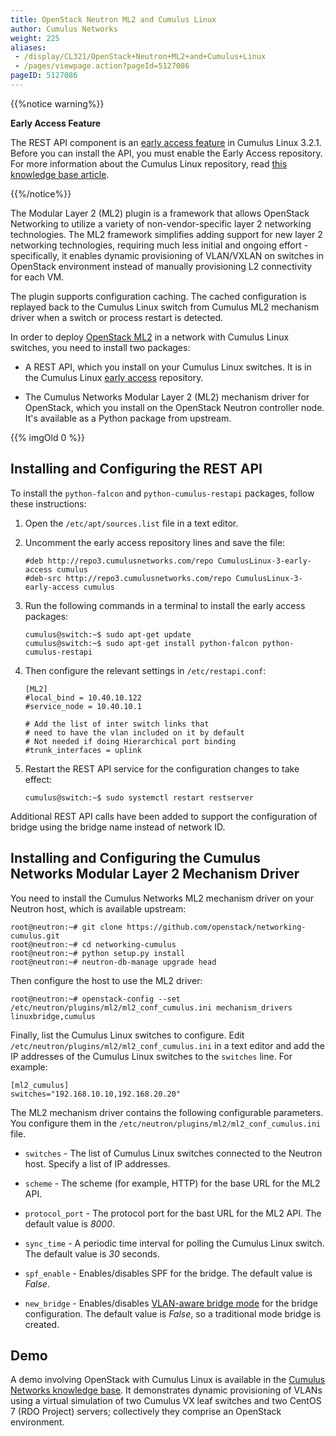 ```yaml
---
title: OpenStack Neutron ML2 and Cumulus Linux
author: Cumulus Networks
weight: 225
aliases:
 - /display/CL321/OpenStack+Neutron+ML2+and+Cumulus+Linux
 - /pages/viewpage.action?pageId=5127086
pageID: 5127086
---
```

{{%notice warning%}}

**Early Access Feature**

The REST API component is an [early access
feature](https://support.cumulusnetworks.com/hc/en-us/articles/202933878)
in Cumulus Linux 3.2.1. Before you can install the API, you must enable
the Early Access repository. For more information about the Cumulus
Linux repository, read [this knowledge base
article](https://support.cumulusnetworks.com/hc/en-us/articles/217422127).

{{%/notice%}}

The Modular Layer 2 (ML2) plugin is a framework that allows OpenStack
Networking to utilize a variety of non-vendor-specific layer 2
networking technologies. The ML2 framework simplifies adding support for
new layer 2 networking technologies, requiring much less initial and
ongoing effort - specifically, it enables dynamic provisioning of
VLAN/VXLAN on switches in OpenStack environment instead of manually
provisioning L2 connectivity for each VM.

The plugin supports configuration caching. The cached configuration is
replayed back to the Cumulus Linux switch from Cumulus ML2 mechanism
driver when a switch or process restart is detected.

In order to deploy [OpenStack
ML2](https://wiki.openstack.org/wiki/Neutron/ML2) in a network with
Cumulus Linux switches, you need to install two packages:

  - A REST API, which you install on your Cumulus Linux switches. It is
    in the Cumulus Linux [early
    access](https://support.cumulusnetworks.com/hc/en-us/articles/202933878)
    repository.

  - The Cumulus Networks Modular Layer 2 (ML2) mechanism driver for
    OpenStack, which you install on the OpenStack Neutron controller
    node. It's available as a Python package from upstream.

{{% imgOld 0 %}}

## Installing and Configuring the REST API</span>

To install the `python-falcon` and `python-cumulus-restapi` packages,
follow these instructions:

1.  Open the `/etc/apt/sources.list` file in a text editor.

2.  Uncomment the early access repository lines and save the file:
    
        #deb http://repo3.cumulusnetworks.com/repo CumulusLinux-3-early-access cumulus
        #deb-src http://repo3.cumulusnetworks.com/repo CumulusLinux-3-early-access cumulus

3.  Run the following commands in a terminal to install the early access
    packages:
    
        cumulus@switch:~$ sudo apt-get update
        cumulus@switch:~$ sudo apt-get install python-falcon python-cumulus-restapi

4.  Then configure the relevant settings in `/etc/restapi.conf`:
    
        [ML2]
        #local_bind = 10.40.10.122
        #service_node = 10.40.10.1
         
        # Add the list of inter switch links that
        # need to have the vlan included on it by default
        # Not needed if doing Hierarchical port binding
        #trunk_interfaces = uplink

5.  Restart the REST API service for the configuration changes to take
    effect:
    
        cumulus@switch:~$ sudo systemctl restart restserver

Additional REST API calls have been added to support the configuration
of bridge using the bridge name instead of network ID.

## Installing and Configuring the Cumulus Networks Modular Layer 2 Mechanism Driver</span>

You need to install the Cumulus Networks ML2 mechanism driver on your
Neutron host, which is available upstream:

    root@neutron:~# git clone https://github.com/openstack/networking-cumulus.git
    root@neutron:~# cd networking-cumulus
    root@neutron:~# python setup.py install
    root@neutron:~# neutron-db-manage upgrade head

Then configure the host to use the ML2 driver:

    root@neutron:~# openstack-config --set /etc/neutron/plugins/ml2/ml2_conf_cumulus.ini mechanism_drivers linuxbridge,cumulus

Finally, list the Cumulus Linux switches to configure. Edit
`/etc/neutron/plugins/ml2/ml2_conf_cumulus.ini` in a text editor and add
the IP addresses of the Cumulus Linux switches to the `switches` line.
For example:

    [ml2_cumulus]
    switches="192.168.10.10,192.168.20.20"

The ML2 mechanism driver contains the following configurable parameters.
You configure them in the
`/etc/neutron/plugins/ml2/ml2_conf_cumulus.ini` file.

  - `switches` - The list of Cumulus Linux switches connected to the
    Neutron host. Specify a list of IP addresses.

  - `scheme` - The scheme (for example, HTTP) for the base URL for the
    ML2 API.

  - `protocol_port` - The protocol port for the bast URL for the ML2
    API. The default value is *8000*.

  - `sync_time` - A periodic time interval for polling the Cumulus Linux
    switch. The default value is *30* seconds.

  - `spf_enable` - Enables/disables SPF for the bridge. The default
    value is *False*.

  - `new_bridge` - Enables/disables [VLAN-aware bridge
    mode](/version/cumulus-linux-321/Layer-One-and-Two/Ethernet-Bridging-VLANs/VLAN-aware-Bridge-Mode-for-Large-scale-Layer-2-Environments)
    for the bridge configuration. The default value is *False*, so a
    traditional mode bridge is created.

## Demo</span>

A demo involving OpenStack with Cumulus Linux is available in the
[Cumulus Networks knowledge
base](https://support.cumulusnetworks.com/hc/en-us/articles/226174767).
It demonstrates dynamic provisioning of VLANs using a virtual simulation
of two Cumulus VX leaf switches and two CentOS 7 (RDO Project) servers;
collectively they comprise an OpenStack environment.

